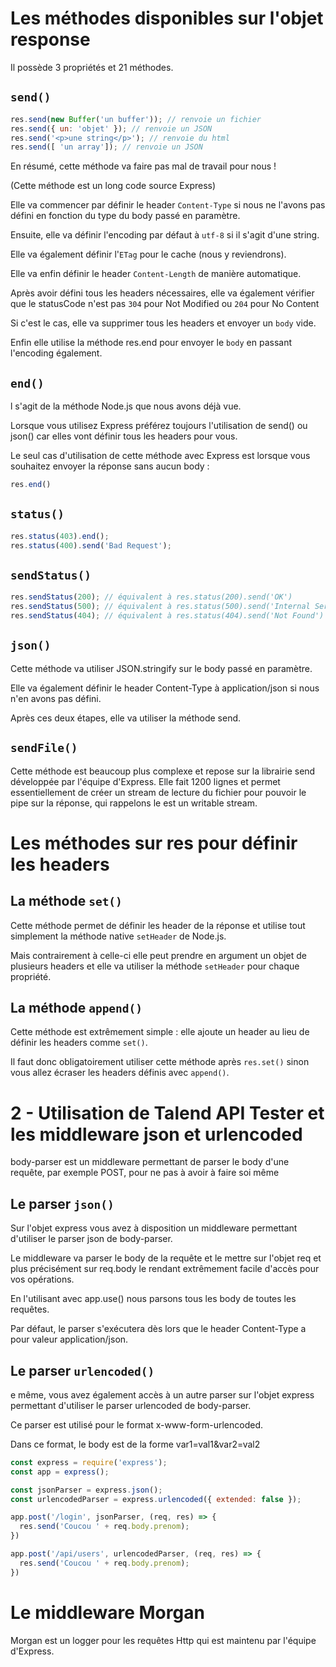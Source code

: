 # Les méthodes disponibles sur l'objet response

Il possède 3 propriétés et 21 méthodes.

## `send()`

```javascript
res.send(new Buffer('un buffer')); // renvoie un fichier
res.send({ un: 'objet' }); // renvoie un JSON
res.send('<p>une string</p>'); // renvoie du html
res.send([ 'un array']); // renvoie un JSON
```

En résumé, cette méthode va faire pas mal de travail pour nous !

(Cette méthode est un long code source Express)

Elle va commencer par définir le header ``Content-Type`` si nous ne l'avons pas défini en fonction du type du body passé en paramètre.

Ensuite, elle va définir l'encoding par défaut à ``utf-8`` si il s'agit d'une string. 

Elle va également définir l'``ETag`` pour le cache (nous y reviendrons).

Elle va enfin définir le header ``Content-Length`` de manière automatique.

Après avoir défini tous les headers nécessaires, elle va également vérifier que le statusCode n'est pas ``304`` pour Not Modified ou ``204`` pour No Content

Si c'est le cas, elle va supprimer tous les headers et envoyer un ``body`` vide.

Enfin elle utilise la méthode res.end pour envoyer le ``body`` en passant l'encoding également. 

## `end()`

l s'agit de la méthode Node.js que nous avons déjà vue. 

Lorsque vous utilisez Express préférez toujours l'utilisation de send() ou json() car elles vont définir tous les headers pour vous. 

Le seul cas d'utilisation de cette méthode avec Express est lorsque vous souhaitez envoyer la réponse sans aucun body : 

```javascript
res.end()
```

## `status()`

```javascript
res.status(403).end();
res.status(400).send('Bad Request');
```

## `sendStatus()`

```javascript
res.sendStatus(200); // équivalent à res.status(200).send('OK')
res.sendStatus(500); // équivalent à res.status(500).send('Internal Server Error')
res.sendStatus(404); // équivalent à res.status(404).send('Not Found')
```
## `json()`

Cette méthode va utiliser JSON.stringify sur le body passé en paramètre.

Elle va également définir le header Content-Type à application/json si nous n'en avons pas défini. 

Après ces deux étapes, elle va utiliser la méthode send. 

## `sendFile()`

Cette méthode est beaucoup plus complexe et repose sur la librairie send développée par l'équipe d'Express. Elle fait 1200 lignes et permet essentiellement de créer un stream de lecture du fichier pour pouvoir le pipe sur la réponse, qui rappelons le est un writable stream.


# Les méthodes sur res pour définir les headers

## La méthode `set()`

Cette méthode permet de définir les header de la réponse et utilise tout simplement la méthode native ``setHeader`` de Node.js. 

Mais contrairement à celle-ci elle peut prendre en argument un objet de plusieurs headers et elle va utiliser la méthode ``setHeader`` pour chaque propriété. 

## La méthode `append()`

Cette méthode est extrêmement simple : elle ajoute un header au lieu de définir les headers comme ``set()``. 

Il faut donc obligatoirement utiliser cette méthode après ``res.set()`` sinon vous allez écraser les headers définis avec ``append()``.

# 2 - Utilisation de Talend API Tester et les middleware json et urlencoded

body-parser est un middleware permettant de parser le body d'une requête, par exemple POST, pour ne pas à avoir à faire soi même

## Le parser ``json()``

Sur l'objet express vous avez à disposition un middleware permettant d'utiliser le parser json de body-parser.

Le middleware va parser le body de la requête et le mettre sur l'objet req et plus précisément sur req.body le rendant extrêmement facile d'accès pour vos opérations.

En l'utilisant avec app.use() nous parsons tous les body de toutes les requêtes.

Par défaut, le parser s'exécutera dès lors que le header Content-Type a pour valeur application/json. 

## Le parser ``urlencoded()``

e même, vous avez également accès à un autre parser sur l'objet express permettant d'utiliser le parser urlencoded de body-parser.

Ce parser est utilisé pour le format x-www-form-urlencoded.

Dans ce format, le body est de la forme var1=val1&var2=val2

```javascript
const express = require('express');
const app = express();

const jsonParser = express.json();
const urlencodedParser = express.urlencoded({ extended: false });

app.post('/login', jsonParser, (req, res) => {
  res.send('Coucou ' + req.body.prenom);
})

app.post('/api/users', urlencodedParser, (req, res) => {
  res.send('Coucou ' + req.body.prenom);
})
```

# Le middleware Morgan

Morgan est un logger pour les requêtes Http qui est maintenu par l'équipe d'Express. 